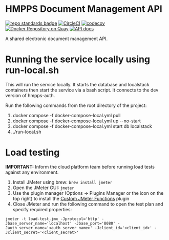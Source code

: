 # HMPPS Document Management API
[![repo standards badge](https://img.shields.io/badge/dynamic/json?color=blue&style=flat&logo=github&label=MoJ%20Compliant&query=%24.result&url=https%3A%2F%2Foperations-engineering-reports.cloud-platform.service.justice.gov.uk%2Fapi%2Fv1%2Fcompliant_public_repositories%2Fhmpps-document-management-api)](https://operations-engineering-reports.cloud-platform.service.justice.gov.uk/public-github-repositories.html#hmpps-document-management-api "Link to report")
[![CircleCI](https://circleci.com/gh/ministryofjustice/hmpps-document-management-api/tree/main.svg?style=svg)](https://circleci.com/gh/ministryofjustice/hmpps-document-management-api)
[![codecov](https://codecov.io/github/ministryofjustice/hmpps-document-management-api/branch/main/graph/badge.svg)](https://codecov.io/github/ministryofjustice/hmpps-document-management-api)
[![Docker Repository on Quay](https://quay.io/repository/hmpps/hmpps-document-management-api/status "Docker Repository on Quay")](https://quay.io/repository/hmpps/hmpps-document-management-api)
[![API docs](https://img.shields.io/badge/API_docs_-view-85EA2D.svg?logo=swagger)](https://document-api-dev.hmpps.service.justice.gov.uk/swagger-ui/index.html)

A shared electronic document management API.

# Running the service locally using run-local.sh
This will run the service locally. It starts the database and localstack containers then start the service via a bash script.
It connects to the dev version of hmpps-auth.

Run the following commands from the root directory of the project:

1. docker compose -f docker-compose-local.yml pull
2. docker compose -f docker-compose-local.yml up --no-start
3. docker compose -f docker-compose-local.yml start db localstack
4. ./run-local.sh

# Load testing

**IMPORTANT:** Inform the cloud platform team before running load tests against any environment. 

1. Install JMeter using brew: `brew install jmeter`
2. Open the JMeter GUI: `jmeter`
3. Use the plugin manager (Options -> Plugins Manager or the icon on the top right) to install the [Custom JMeter Functions](https://jmeter-plugins.org/wiki/Functions/) plugin
4. Close JMeter and run the following command to open the test plan and specify required properties:

```
jmeter -t load-test.jmx -Jprotocol='http' -Jbase_server_name='localhost' -Jbase_port='8080' -Jauth_server_name='<auth_server_name>' -Jclient_id='<client_id>' -Jclient_secret='<client_secret>'
```